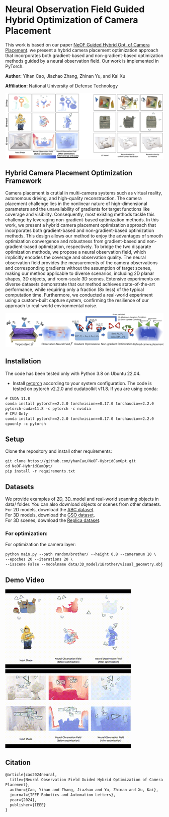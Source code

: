 # Neural Observation Field Guided Hybrid Optimization of Camera Placement

This work is based on our paper [NeOF Guided Hybrid Opt. of Camera Placement](https://ieeexplore.ieee.org/document/10638696). we present a hybrid camera placement optimization approach that incorporates both gradient-based and non-gradient-based optimization methods guided by a neural observation field. Our work is implemented in PyTorch.

**Author:** Yihan Cao, Jiazhao Zhang, Zhinan Yu, and Kai Xu

**Affiliation:** National University of Defense Technology

<img src='img/teaser.jpeg'/>  

## Hybrid Camera Placement Optimization Framework

Camera placement is crutial in multi-camera systems such as virtual reality, autonomous driving, and high-quality reconstruction. The camera placement challenge lies in the nonlinear nature of high-dimensional parameters and the unavailability of gradients for target functions like coverage and visibility. Consequently, most existing methods tackle this challenge by leveraging non-gradient-based optimization methods. In this work, we present a hybrid camera placement optimization approach that incorporates both gradient-based and non-gradient-based optimization methods. This design allows our method to enjoy the advantages of smooth optimization convergence and robustness from gradient-based and non-gradient-based optimization, respectively. To bridge the two disparate optimization methods, we propose a neural observation field, which implicitly encodes the coverage and observation quality. The neural observation field provides the measurements of the camera observations and corresponding gradients without the assumption of target scenes, making our method applicable to diverse scenarios, including 2D planar shapes, 3D objects, and room-scale 3D scenes. Extensive experiments on diverse datasets demonstrate that our method achieves state-of-the-art performance, while requiring only a fraction (8x less) of the typical computation time. Furthermore, we conducted a real-world experiment using a custom-built capture system, confirming the resilience of our approach to real-world environmental noise.

<img src='img/pipeline.jpeg'/>



## Installation

The code has been tested only with Python 3.8 on Ubuntu 22.04.


- Install [pytorch](https://pytorch.org/) according to your system configuration. The code is tested on pytorch v2.2.0 and cudatoolkit v11.8. If you are using conda:
```
# CUDA 11.8
conda install pytorch==2.2.0 torchvision==0.17.0 torchaudio==2.2.0 pytorch-cuda=11.8 -c pytorch -c nvidia
# CPU Only
conda install pytorch==2.2.0 torchvision==0.17.0 torchaudio==2.2.0 cpuonly -c pytorch
```
## Setup
Clone the repository and install other requirements:
```
git clone https://github.com/yhanCao/NeOF-HybridCamOpt.git
cd NeOF-HybridCamOpt/
pip install -r requirements.txt
```


## Datasets  
We provide examples of 2D, 3D_model and real-world scanning objects in data/ folder. You can also download objects or scenes from other datasets.  
For 2D models, download the [ABC dataset](https://deep-geometry.github.io/abc-dataset/).  
For 3D models, download the [GSO dataset](https://huggingface.co/datasets/SEU-WYL/GSO-SAD/tree/main).  
For 3D scenes, download the [Replica dataset](https://github.com/facebookresearch/Replica-Dataset).



### For optimization: 
For optimization the camera layer:
```
python main.py --path random/brother/ --height 0.8 --cameranum 10 \
--epoches 20 --iterations 20 \
--isscene False --modelname data/3D_model/1Brother/visual_geometry.obj 
```


## Demo Video

![model](img/model.gif) &nbsp;&nbsp;&nbsp;&nbsp;&nbsp;&nbsp;&nbsp;&nbsp;&nbsp;&nbsp;&nbsp;&nbsp;&nbsp;&nbsp;&nbsp;&nbsp;![scene](img/scene.gif)

## Citation
```
@article{cao2024neural,
  title={Neural Observation Field Guided Hybrid Optimization of Camera Placement},
  author={Cao, Yihan and Zhang, Jiazhao and Yu, Zhinan and Xu, Kai},
  journal={IEEE Robotics and Automation Letters},
  year={2024},
  publisher={IEEE}
}
```
